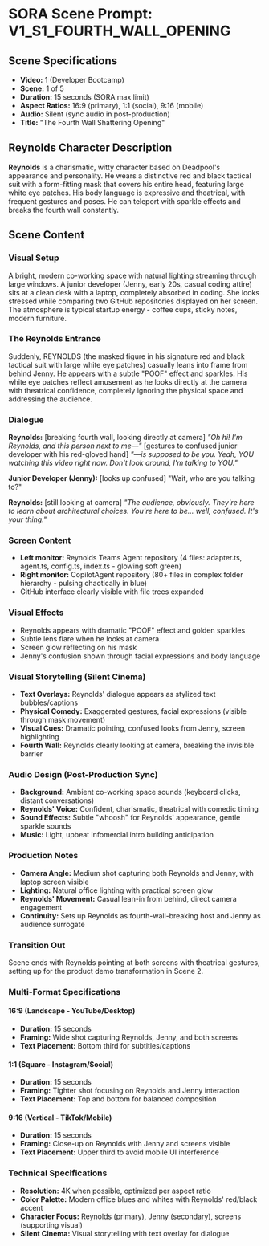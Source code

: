 # SORA Scene Prompt: V1_S1_FOURTH_WALL_OPENING

## **Scene Specifications**
- **Video:** 1 (Developer Bootcamp)
- **Scene:** 1 of 5
- **Duration:** 15 seconds (SORA max limit)
- **Aspect Ratios:** 16:9 (primary), 1:1 (social), 9:16 (mobile)
- **Audio:** Silent (sync audio in post-production)
- **Title:** "The Fourth Wall Shattering Opening"

## **Reynolds Character Description**
**Reynolds** is a charismatic, witty character based on Deadpool's appearance and personality. He wears a distinctive red and black tactical suit with a form-fitting mask that covers his entire head, featuring large white eye patches. His body language is expressive and theatrical, with frequent gestures and poses. He can teleport with sparkle effects and breaks the fourth wall constantly.

## **Scene Content**

### **Visual Setup**
A bright, modern co-working space with natural lighting streaming through large windows. A junior developer (Jenny, early 20s, casual coding attire) sits at a clean desk with a laptop, completely absorbed in coding. She looks stressed while comparing two GitHub repositories displayed on her screen. The atmosphere is typical startup energy - coffee cups, sticky notes, modern furniture.

### **The Reynolds Entrance**
Suddenly, REYNOLDS (the masked figure in his signature red and black tactical suit with large white eye patches) casually leans into frame from behind Jenny. He appears with a subtle "POOF" effect and sparkles. His white eye patches reflect amusement as he looks directly at the camera with theatrical confidence, completely ignoring the physical space and addressing the audience.

### **Dialogue**
**Reynolds:** [breaking fourth wall, looking directly at camera]
*"Oh hi! I'm Reynolds, and this person next to me—"* [gestures to confused junior developer with his red-gloved hand] *"—is supposed to be you. Yeah, YOU watching this video right now. Don't look around, I'm talking to YOU."*

**Junior Developer (Jenny):** [looks up confused] "Wait, who are you talking to?"

**Reynolds:** [still looking at camera] 
*"The audience, obviously. They're here to learn about architectural choices. You're here to be... well, confused. It's your thing."*

### **Screen Content**
- **Left monitor:** Reynolds Teams Agent repository (4 files: adapter.ts, agent.ts, config.ts, index.ts - glowing soft green)
- **Right monitor:** CopilotAgent repository (80+ files in complex folder hierarchy - pulsing chaotically in blue)
- GitHub interface clearly visible with file trees expanded

### **Visual Effects**
- Reynolds appears with dramatic "POOF" effect and golden sparkles
- Subtle lens flare when he looks at camera
- Screen glow reflecting on his mask
- Jenny's confusion shown through facial expressions and body language

### **Visual Storytelling (Silent Cinema)**
- **Text Overlays:** Reynolds' dialogue appears as stylized text bubbles/captions
- **Physical Comedy:** Exaggerated gestures, facial expressions (visible through mask movement)
- **Visual Cues:** Dramatic pointing, confused looks from Jenny, screen highlighting
- **Fourth Wall:** Reynolds clearly looking at camera, breaking the invisible barrier

### **Audio Design (Post-Production Sync)**
- **Background:** Ambient co-working space sounds (keyboard clicks, distant conversations)
- **Reynolds' Voice:** Confident, charismatic, theatrical with comedic timing
- **Sound Effects:** Subtle "whoosh" for Reynolds' appearance, gentle sparkle sounds
- **Music:** Light, upbeat infomercial intro building anticipation

### **Production Notes**
- **Camera Angle:** Medium shot capturing both Reynolds and Jenny, with laptop screen visible
- **Lighting:** Natural office lighting with practical screen glow
- **Reynolds' Movement:** Casual lean-in from behind, direct camera engagement
- **Continuity:** Sets up Reynolds as fourth-wall-breaking host and Jenny as audience surrogate

### **Transition Out**
Scene ends with Reynolds pointing at both screens with theatrical gestures, setting up for the product demo transformation in Scene 2.

### **Multi-Format Specifications**

#### **16:9 (Landscape - YouTube/Desktop)**
- **Duration:** 15 seconds
- **Framing:** Wide shot capturing Reynolds, Jenny, and both screens
- **Text Placement:** Bottom third for subtitles/captions

#### **1:1 (Square - Instagram/Social)**
- **Duration:** 15 seconds
- **Framing:** Tighter shot focusing on Reynolds and Jenny interaction
- **Text Placement:** Top and bottom for balanced composition

#### **9:16 (Vertical - TikTok/Mobile)**
- **Duration:** 15 seconds
- **Framing:** Close-up on Reynolds with Jenny and screens visible
- **Text Placement:** Upper third to avoid mobile UI interference

### **Technical Specifications**
- **Resolution:** 4K when possible, optimized per aspect ratio
- **Color Palette:** Modern office blues and whites with Reynolds' red/black accent
- **Character Focus:** Reynolds (primary), Jenny (secondary), screens (supporting visual)
- **Silent Cinema:** Visual storytelling with text overlay for dialogue